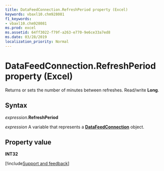 ```yaml
---
title: DataFeedConnection.RefreshPeriod property (Excel)
keywords: vbaxl10.chm928081
f1_keywords:
- vbaxl10.chm928081
ms.prod: excel
ms.assetid: 64ff3022-f79f-a263-e770-9e6ce33a7ed8
ms.date: 03/28/2019
localization_priority: Normal
---
```



# DataFeedConnection.RefreshPeriod property (Excel)

Returns or sets the number of minutes between refreshes. Read/write **Long**.


## Syntax

_expression_.**RefreshPeriod**

_expression_ A variable that represents a **[DataFeedConnection](Excel.datafeedconnection.md)** object.


## Property value

**INT32**




[!include[Support and feedback](~/includes/feedback-boilerplate.md)]
